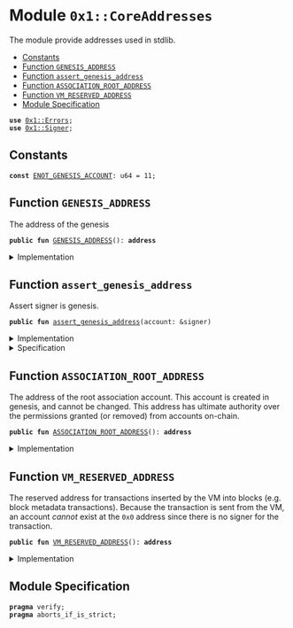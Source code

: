
<a name="0x1_CoreAddresses"></a>

# Module `0x1::CoreAddresses`

The module provide addresses used in stdlib.


-  [Constants](#@Constants_0)
-  [Function `GENESIS_ADDRESS`](#0x1_CoreAddresses_GENESIS_ADDRESS)
-  [Function `assert_genesis_address`](#0x1_CoreAddresses_assert_genesis_address)
-  [Function `ASSOCIATION_ROOT_ADDRESS`](#0x1_CoreAddresses_ASSOCIATION_ROOT_ADDRESS)
-  [Function `VM_RESERVED_ADDRESS`](#0x1_CoreAddresses_VM_RESERVED_ADDRESS)
-  [Module Specification](#@Module_Specification_1)


<pre><code><b>use</b> <a href="Errors.md#0x1_Errors">0x1::Errors</a>;
<b>use</b> <a href="Signer.md#0x1_Signer">0x1::Signer</a>;
</code></pre>



<a name="@Constants_0"></a>

## Constants


<a name="0x1_CoreAddresses_ENOT_GENESIS_ACCOUNT"></a>



<pre><code><b>const</b> <a href="CoreAddresses.md#0x1_CoreAddresses_ENOT_GENESIS_ACCOUNT">ENOT_GENESIS_ACCOUNT</a>: u64 = 11;
</code></pre>



<a name="0x1_CoreAddresses_GENESIS_ADDRESS"></a>

## Function `GENESIS_ADDRESS`

The address of the genesis


<pre><code><b>public</b> <b>fun</b> <a href="CoreAddresses.md#0x1_CoreAddresses_GENESIS_ADDRESS">GENESIS_ADDRESS</a>(): <b>address</b>
</code></pre>



<details>
<summary>Implementation</summary>


<pre><code><b>public</b> <b>fun</b> <a href="CoreAddresses.md#0x1_CoreAddresses_GENESIS_ADDRESS">GENESIS_ADDRESS</a>(): <b>address</b> {
    @0x1
}
</code></pre>



</details>

<a name="0x1_CoreAddresses_assert_genesis_address"></a>

## Function `assert_genesis_address`

Assert signer is genesis.


<pre><code><b>public</b> <b>fun</b> <a href="CoreAddresses.md#0x1_CoreAddresses_assert_genesis_address">assert_genesis_address</a>(account: &signer)
</code></pre>



<details>
<summary>Implementation</summary>


<pre><code><b>public</b> <b>fun</b> <a href="CoreAddresses.md#0x1_CoreAddresses_assert_genesis_address">assert_genesis_address</a>(account: &signer) {
    <b>assert</b>!(<a href="Signer.md#0x1_Signer_address_of">Signer::address_of</a>(account) == <a href="CoreAddresses.md#0x1_CoreAddresses_GENESIS_ADDRESS">GENESIS_ADDRESS</a>(),
            <a href="Errors.md#0x1_Errors_requires_address">Errors::requires_address</a>(<a href="CoreAddresses.md#0x1_CoreAddresses_ENOT_GENESIS_ACCOUNT">ENOT_GENESIS_ACCOUNT</a>))
}
</code></pre>



</details>

<details>
<summary>Specification</summary>



<pre><code><b>pragma</b> opaque;
<b>include</b> <a href="CoreAddresses.md#0x1_CoreAddresses_AbortsIfNotGenesisAddress">AbortsIfNotGenesisAddress</a>;
</code></pre>


Specifies that a function aborts if the account does not have the Diem root address.


<a name="0x1_CoreAddresses_AbortsIfNotGenesisAddress"></a>


<pre><code><b>schema</b> <a href="CoreAddresses.md#0x1_CoreAddresses_AbortsIfNotGenesisAddress">AbortsIfNotGenesisAddress</a> {
    account: signer;
    <b>aborts_if</b> <a href="Signer.md#0x1_Signer_address_of">Signer::address_of</a>(account) != <a href="CoreAddresses.md#0x1_CoreAddresses_GENESIS_ADDRESS">GENESIS_ADDRESS</a>();
}
</code></pre>



</details>

<a name="0x1_CoreAddresses_ASSOCIATION_ROOT_ADDRESS"></a>

## Function `ASSOCIATION_ROOT_ADDRESS`

The address of the root association account. This account is
created in genesis, and cannot be changed. This address has
ultimate authority over the permissions granted (or removed) from
accounts on-chain.


<pre><code><b>public</b> <b>fun</b> <a href="CoreAddresses.md#0x1_CoreAddresses_ASSOCIATION_ROOT_ADDRESS">ASSOCIATION_ROOT_ADDRESS</a>(): <b>address</b>
</code></pre>



<details>
<summary>Implementation</summary>


<pre><code><b>public</b> <b>fun</b> <a href="CoreAddresses.md#0x1_CoreAddresses_ASSOCIATION_ROOT_ADDRESS">ASSOCIATION_ROOT_ADDRESS</a>(): <b>address</b> {
    @0xA550C18
}
</code></pre>



</details>

<a name="0x1_CoreAddresses_VM_RESERVED_ADDRESS"></a>

## Function `VM_RESERVED_ADDRESS`

The reserved address for transactions inserted by the VM into blocks (e.g.
block metadata transactions). Because the transaction is sent from
the VM, an account _cannot_ exist at the <code>0x0</code> address since there
is no signer for the transaction.


<pre><code><b>public</b> <b>fun</b> <a href="CoreAddresses.md#0x1_CoreAddresses_VM_RESERVED_ADDRESS">VM_RESERVED_ADDRESS</a>(): <b>address</b>
</code></pre>



<details>
<summary>Implementation</summary>


<pre><code><b>public</b> <b>fun</b> <a href="CoreAddresses.md#0x1_CoreAddresses_VM_RESERVED_ADDRESS">VM_RESERVED_ADDRESS</a>(): <b>address</b> {
    @0x0
}
</code></pre>



</details>

<a name="@Module_Specification_1"></a>

## Module Specification



<pre><code><b>pragma</b> verify;
<b>pragma</b> aborts_if_is_strict;
</code></pre>
